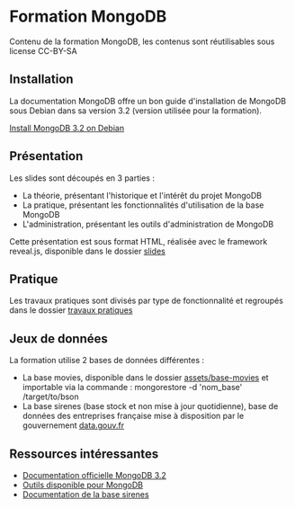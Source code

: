 # Formation MongoDB

Contenu de la formation MongoDB, les contenus sont réutilisables sous license CC-BY-SA

## Installation

La documentation MongoDB offre un bon guide d'installation de MongoDB sous Debian dans sa version 3.2 (version utilisée pour la formation).

[Install MongoDB 3.2 on Debian](https://docs.mongodb.com/v3.2/tutorial/install-mongodb-on-debian/)

## Présentation

Les slides sont découpés en 3 parties :

* La théorie, présentant l'historique et l'intérêt du projet MongoDB
* La pratique, présentant les fonctionnalités d'utilisation de la base MongoDB
* L'administration, présentant les outils d'administration de MongoDB

Cette présentation est sous format HTML, réalisée avec le framework reveal.js, disponible dans le dossier [slides](slides/)

## Pratique

Les travaux pratiques sont divisés par type de fonctionnalité et regroupés dans le dossier [travaux pratiques](travaux-pratiques/)

## Jeux de données

La formation utilise 2 bases de données différentes :

* La base movies, disponible dans le dossier [assets/base-movies](assets/base-movies/) et importable via la commande : mongorestore -d 'nom_base' /target/to/bson
* La base sirenes (base stock et non mise à jour quotidienne), base de données des entreprises française mise à disposition par le gouvernement [data.gouv.fr](http://www.data.gouv.fr/fr/datasets/base-sirene-des-entreprises-et-de-leurs-etablissements-siren-siret/)

## Ressources intéressantes

* [Documentation officielle MongoDB 3.2](https://docs.mongodb.com/v3.2/reference/)
* [Outils disponible pour MongoDB](http://mongodb-tools.com/)
* [Documentation de la base sirenes](http://sirene.fr/sirene/public/static/contenu-fichiers)
